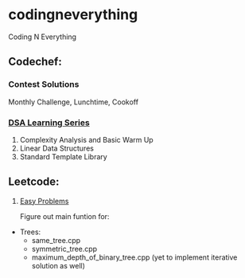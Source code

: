 # codingneverything
Coding N Everything

## Codechef:

### Contest Solutions
Monthly Challenge, Lunchtime, Cookoff

### [DSA Learning Series](https://www.codechef.com/LEARNDSA?itm_campaign=contest_listing)

1) Complexity Analysis and Basic Warm Up
2) Linear Data Structures
3) Standard Template Library


## Leetcode:

1) [Easy Problems](https://leetcode.com/problemset/all/?difficulty=Easy)

   Figure out main funtion for:

* Trees:    
    * same_tree.cpp
    * symmetric_tree.cpp
    * maximum_depth_of_binary_tree.cpp (yet to implement iterative solution as well)

    

